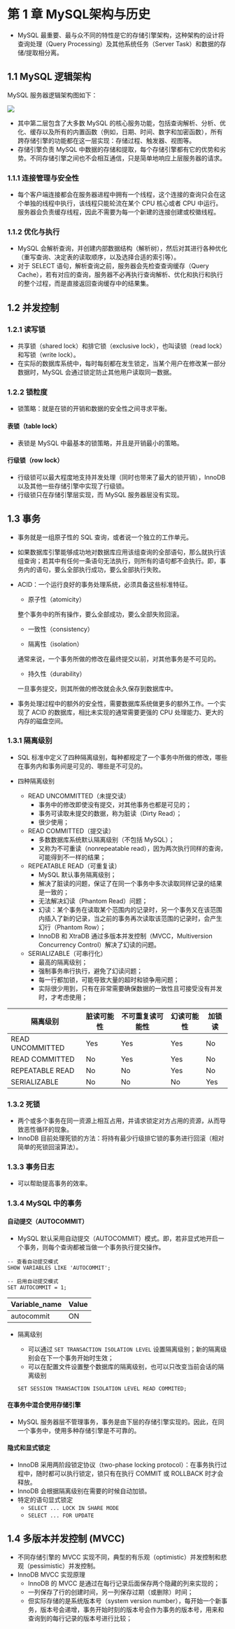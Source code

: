 #  第 1 章  MySQL架构与历史

- MySQL 最重要、最与众不同的特性是它的存储引擎架构，这种架构的设计将查询处理（Query Processing）及其他系统任务（Server Task）和数据的存储/提取相分离。

##  1.1  MySQL 逻辑架构

MySQL 服务器逻辑架构图如下：

![](https://github.com/JiaoXR/Reading-Notes/blob/master/pics/MySQL/mysql_architecture.png)

- 其中第二层包含了大多数 MySQL 的核心服务功能，包括查询解析、分析、优化、缓存以及所有的内置函数（例如，日期、时间、数字和加密函数），所有跨存储引擎的功能都在这一层实现：存储过程、触发器、视图等。
- 存储引擎负责 MySQL 中数据的存储和提取，每个存储引擎都有它的优势和劣势。不同存储引擎之间也不会相互通信，只是简单地响应上层服务器的请求。

###  1.1.1  连接管理与安全性

- 每个客户端连接都会在服务器进程中拥有一个线程，这个连接的查询只会在这个单独的线程中执行，该线程只能轮流在某个 CPU 核心或者 CPU 中运行。服务器会负责缓存线程，因此不需要为每一个新建的连接创建或校徽线程。

###  1.1.2  优化与执行

- MySQL 会解析查询，并创建内部数据结构（解析树），然后对其进行各种优化（重写查询、决定表的读取顺序，以及选择合适的索引等）。
- 对于 SELECT 语句，解析查询之前，服务器会先检查查询缓存（Query Cache），若有对应的查询，服务器不必再执行查询解析、优化和执行和执行的整个过程，而是直接返回查询缓存中的结果集。

##  1.2  并发控制

###  1.2.1  读写锁

- 共享锁（shared lock）和排它锁（exclusive lock），也叫读锁（read lock）和写锁（write lock）。
- 在实际的数据库系统中，每时每刻都在发生锁定，当某个用户在修改某一部分数据时，MySQL 会通过锁定防止其他用户读取同一数据。

###  1.2.2  锁粒度

- 锁策略：就是在锁的开销和数据的安全性之间寻求平衡。

####  表锁（table lock）

- 表锁是 MySQL 中最基本的锁策略，并且是开销最小的策略。

####  行级锁（row lock）

- 行级锁可以最大程度地支持并发处理（同时也带来了最大的锁开销），InnoDB 以及其他一些存储引擎中实现了行级锁。
- 行级锁只在存储引擎层实现，而 MySQL 服务器层没有实现。

##  1.3  事务

- 事务就是一组原子性的 SQL 查询，或者说一个独立的工作单元。

- 如果数据库引擎能够成功地对数据库应用该组查询的全部语句，那么就执行该组查询；若其中有任何一条语句无法执行，则所有的语句都不会执行。即，事务内的语句，要么全部执行成功，要么全部执行失败。

- ACID：一个运行良好的事务处理系统，必须具备这些标准特征。

  - 原子性（atomicity）

  整个事务中的所有操作，要么全部成功，要么全部失败回滚。

  - 一致性（consistency）

  - 隔离性（isolation）

  通常来说，一个事务所做的修改在最终提交以前，对其他事务是不可见的。

  - 持久性（durability）

  一旦事务提交，则其所做的修改就会永久保存到数据库中。

- 事务处理过程中的额外的安全性，需要数据库系统做更多的额外工作。一个实现了 ACID 的数据库，相比未实现的通常需要更强的 CPU 处理能力、更大的内存的磁盘空间。

###  1.3.1  隔离级别

- SQL 标准中定义了四种隔离级别，每种都规定了一个事务中所做的修改，哪些在事务内和事务间是可见的、哪些是不可见的。

- 四种隔离级别
  - READ UNCOMMITTED（未提交读）
    - 事务中的修改即使没有提交，对其他事务也都是可见的；
    - 事务可读取未提交的数据，称为脏读（Dirty Read）；
    - 很少使用；
  - READ COMMITTED（提交读）
    - 多数数据库系统默认隔离级别（不包括 MySQL）；
    - 又称为不可重读（nonrepeatable read），因为两次执行同样的查询，可能得到不一样的结果；
  - REPEATABLE READ（可重复读）
    - MySQL 默认事务隔离级别；
    - 解决了脏读的问题，保证了在同一个事务中多次读取同样记录的结果是一致的；
    - 无法解决幻读（Phantom Read）问题；
    - 幻读：某个事务在读取某个范围内的记录时，另一个事务又在该范围内插入了新的记录，当之前的事务再次读取该范围的记录时，会产生幻行（Phantom Row）；
    - InnoDB 和 XtraDB 通过多版本并发控制（MVCC，Multiversion Concurrency Control）解决了幻读的问题。
  - SERIALIZABLE（可串行化）
    - 最高的隔离级别；
    - 强制事务串行执行，避免了幻读问题；
    - 每一行都加锁，可能导致大量的超时和锁争用问题；
    - 实际很少用到，只有在非常需要确保数据的一致性且可接受没有并发时，才考虑使用；

| 隔离级别         | 脏读可能性 | 不可重复读可能性 | 幻读可能性 | 加锁读 |
| ---------------- | ---------- | ---------------- | ---------- | ------ |
| READ UNCOMMITTED | Yes        | Yes              | Yes        | No     |
| READ COMMITTED   | No         | Yes              | Yes        | No     |
| REPEATABLE READ  | No         | No               | Yes        | No     |
| SERIALIZABLE     | No         | No               | No         | Yes    |

###  1.3.2  死锁

- 两个或多个事务在同一资源上相互占用，并请求锁定对方占用的资源，从而导致恶性循环的现象。
- InnoDB 目前处理死锁的方法：将持有最少行级排它锁的事务进行回滚（相对简单的死锁回滚算法）。

###  1.3.3  事务日志

- 可以帮助提高事务的效率。

###  1.3.4  MySQL 中的事务

####  自动提交（AUTOCOMMIT）

- MySQL 默认采用自动提交（AUTOCOMMIT）模式。即，若非显式地开启一个事务，则每个查询都被当做一个事务执行提交操作。

```mysql
-- 查看自动提交模式
SHOW VARIABLES LIKE 'AUTOCOMMIT';

-- 启用自动提交模式
SET AUTOCOMMIT = 1;
```

| Variable_name | Value |
| ------------- | ----- |
| autocommit    | ON    |

- 隔离级别

  - 可以通过 `SET TRANSACTION ISOLATION LEVEL` 设置隔离级别；新的隔离级别会在下一个事务开始时生效；
  - 可以在配置文件设置整个数据库的隔离级别，也可以只改变当前会话的隔离级别

  ```mysql
  SET SESSION TRANSACTION ISOLATION LEVEL READ COMMITED;
  ```

####  在事务中混合使用存储引擎

- MySQL 服务器层不管理事务，事务是由下层的存储引擎实现的。因此，在同一个事务中，使用多种存储引擎是不可靠的。

####  隐式和显式锁定

- InnoDB 采用两阶段锁定协议（two-phase locking protocol）：在事务执行过程中，随时都可以执行锁定，锁只有在执行 COMMIT 或 ROLLBACK 时才会释放。
- InnoDB 会根据隔离级别在需要的时候自动加锁。
- 特定的语句显式锁定
  - `SELECT ... LOCK IN SHARE MODE`
  - `SELECT ... FOR UPDATE`

##  1.4  多版本并发控制 (MVCC)

- 不同存储引擎的 MVCC 实现不同，典型的有乐观（optimistic）并发控制和悲观（pessimistic）并发控制。
- InnoDB MVCC 实现原理
  - InnoDB 的 MVCC 是通过在每行记录后面保存两个隐藏的列来实现的；
  - 一列保存了行的创建时间，另一列保存过期（或删除）时间；
  - 但实际存储的是系统版本号（system version number），每开始一个新事务，版本号会递增，事务开始时刻的版本号会作为事务的版本号，用来和查询到的每行记录的版本号进行比较；



























